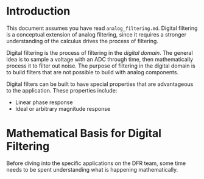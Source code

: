 # Introduction

This document assumes you have read `analog_filtering.md`.
Digital filtering is a conceptual extension of analog filtering, since it requires a stronger understanding of the calculus drives the process of filtering.

Digital filtering is the process of filtering in the *digital domain*.
The general idea is to sample a voltage with an ADC through time, then mathematically process it to filter out noise.
The purpose of filtering in the digital domain is to build filters that are not possible to build with analog components.

Digital filters can be built to have special properties that are advantageous to the application.
These properties include:
 - Linear phase response
 - Ideal or arbitrary magnitude response

# Mathematical Basis for Digital Filtering

Before diving into the specific applications on the DFR team, some time needs to be spent understanding what is happening mathematically.
